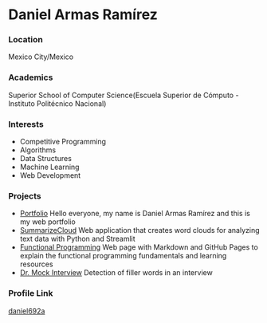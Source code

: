 # Daniel Armas Ramírez

### Location

Mexico City/Mexico

### Academics

Superior School of Computer Science(Escuela Superior de Cómputo - Instituto Politécnico Nacional)

### Interests

- Competitive Programming
- Algorithms
- Data Structures
- Machine Learning
- Web Development

### Projects

- [Portfolio](https://github.com/daniel692a/website) Hello everyone, my name is Daniel Armas Ramírez and this is my web portfolio
- [SummarizeCloud](https://github.com/daniel692a/SummariCloud) Web application that creates word clouds for analyzing text data with Python and Streamlit
- [Functional Programming](https://github.com/MLSA-LATAM/programacion-funcional) Web page with Markdown and GitHub Pages to explain the functional programming
fundamentals and learning resources
- [Dr. Mock Interview](https://github.com/daniel692a/RoboHacksdemo) Detection of filler words
in an interview

### Profile Link

[daniel692a](https://github.com/daniel692a/)